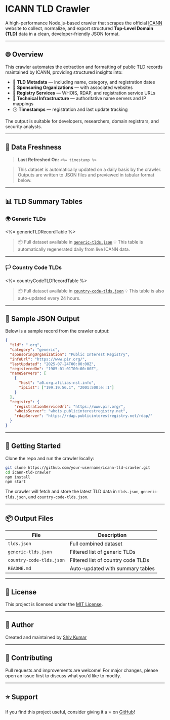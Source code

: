 # ICANN TLD Crawler

A high-performance Node.js-based crawler that scrapes the official [ICANN](https://www.icann.org/) website to collect, normalize, and export structured **Top-Level Domain (TLD)** data in a clean, developer-friendly JSON format.

---

## 🌐 Overview

This crawler automates the extraction and formatting of public TLD records maintained by ICANN, providing structured insights into:

- 🧾 **TLD Metadata** — including name, category, and registration dates  
- 🏢 **Sponsoring Organizations** — with associated websites  
- 🔗 **Registry Services** — WHOIS, RDAP, and registration service URLs  
- 🧠 **Technical Infrastructure** — authoritative name servers and IP mappings  
- 🕒 **Timestamps** — registration and last update tracking

The output is suitable for developers, researchers, domain registrars, and security analysts.

---

## 📅 Data Freshness

> **Last Refreshed On:** `<%= timestamp %>`

> This dataset is automatically updated on a daily basis by the crawler.  
> Outputs are written to JSON files and previewed in tabular format below.

---

## 📊 TLD Summary Tables

### 🌍 Generic TLDs

<%= genericTLDRecordTable %>

> 📦 Full dataset available in [`generic-tlds.json`](./data/generic-tlds.json)
> 💡 This table is automatically regenerated daily from live ICANN data.

---

### 🏳️ Country Code TLDs

<%= countryCodeTLDRecordTable %>


> 📦 Full dataset available in [`country-code-tlds.json`](./data/country-code-tlds.json)
> 💡 This table is also auto-updated every 24 hours.

---

## 🧪 Sample JSON Output

Below is a sample record from the crawler output:

```json
{
  "tld": ".org",
  "category": "generic",
  "sponsoringOrganization": "Public Interest Registry",
  "infoUrl": "https://www.pir.org/",
  "lastUpdated": "2025-07-24T00:00:00Z",
  "registeredOn": "1985-01-01T00:00:00Z",
  "nameServers": [
    {
      "host": "a0.org.afilias-nst.info",
      "ipList": ["199.19.56.1", "2001:500:e::1"]
    }
  ],
  "registry": {
    "registrationServiceUrl": "https://www.pir.org/",
    "whoisServer": "whois.publicinterestregistry.net",
    "rdapServer": "https://rdap.publicinterestregistry.net/rdap/"
  }
}
```

---

## 🚀 Getting Started

Clone the repo and run the crawler locally:

```bash
git clone https://github.com/your-username/icann-tld-crawler.git
cd icann-tld-crawler
npm install
npm start
```

The crawler will fetch and store the latest TLD data in `tlds.json`, `generic-tlds.json`, and `country-code-tlds.json`.

---

## 📦 Output Files

| File                     | Description                        |
| ------------------------ | ---------------------------------- |
| `tlds.json`              | Full combined dataset              |
| `generic-tlds.json`      | Filtered list of generic TLDs      |
| `country-code-tlds.json` | Filtered list of country code TLDs |
| `README.md`              | Auto-updated with summary tables   |

---

## 📄 License

This project is licensed under the [MIT License](./LICENSE).

---

## 👤 Author

Created and maintained by [Shiv Kumar](https://github.com/shiv-source)

---

## 🤝 Contributing

Pull requests and improvements are welcome!
For major changes, please open an issue first to discuss what you'd like to modify.

---

## ⭐️ Support

If you find this project useful, consider giving it a ⭐️ on [GitHub](https://github.com/shiv-source/icann-tld-crawler)!

